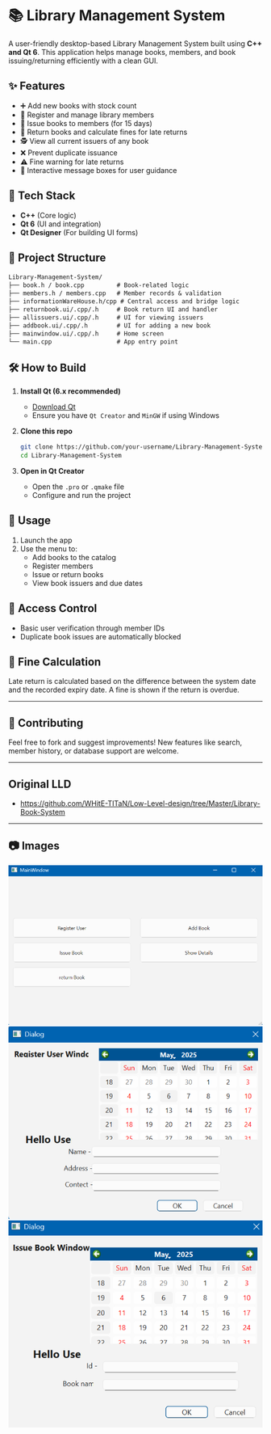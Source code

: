# 📚 Library Management System

A user-friendly desktop-based Library Management System built using **C++ and Qt 6**. This application helps manage books, members, and book issuing/returning efficiently with a clean GUI.

## ✨ Features

- ➕ Add new books with stock count
- 👤 Register and manage library members
- 📖 Issue books to members (for 15 days)
- 🔁 Return books and calculate fines for late returns
- 🕵️ View all current issuers of any book
- ❌ Prevent duplicate issuance
- ⚠️ Fine warning for late returns
- 💬 Interactive message boxes for user guidance

## 🧱 Tech Stack

- **C++** (Core logic)
- **Qt 6** (UI and integration)
- **Qt Designer** (For building UI forms)

## 📂 Project Structure

```
Library-Management-System/
├── book.h / book.cpp         # Book-related logic
├── members.h / members.cpp   # Member records & validation
├── informationWareHouse.h/cpp # Central access and bridge logic
├── returnbook.ui/.cpp/.h     # Book return UI and handler
├── allissuers.ui/.cpp/.h     # UI for viewing issuers
├── addbook.ui/.cpp/.h        # UI for adding a new book
├── mainwindow.ui/.cpp/.h     # Home screen
└── main.cpp                  # App entry point
```

## 🛠 How to Build

1. **Install Qt (6.x recommended)**  
   - [Download Qt](https://www.qt.io/download)
   - Ensure you have `Qt Creator` and `MinGW` if using Windows

2. **Clone this repo**

   ```bash
   git clone https://github.com/your-username/Library-Management-System.git
   cd Library-Management-System
   ```

3. **Open in Qt Creator**
   - Open the `.pro` or `.qmake` file
   - Configure and run the project

## 📝 Usage

1. Launch the app
2. Use the menu to:
   - Add books to the catalog
   - Register members
   - Issue or return books
   - View book issuers and due dates

## 🔐 Access Control

- Basic user verification through member IDs
- Duplicate book issues are automatically blocked

## 📅 Fine Calculation

Late return is calculated based on the difference between the system date and the recorded expiry date. A fine is shown if the return is overdue.

---

## 🤝 Contributing

Feel free to fork and suggest improvements! New features like search, member history, or database support are welcome.

---

## Original LLD
- https://github.com/WHitE-TITaN/Low-Level-design/tree/Master/Library-Book-System
---

## 📷 Images

![main page](<Screenshot 2025-05-06 133833.png>)
![register user page](<Screenshot 2025-05-06 133850.png>)
![issue book page](<Screenshot 2025-05-06 133910.png>)